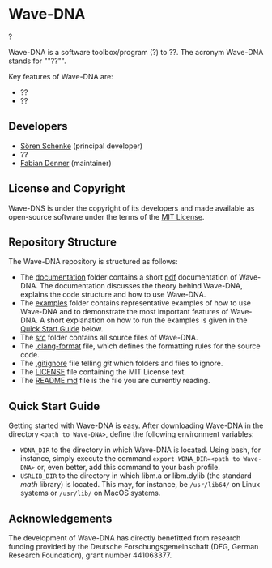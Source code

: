 # Wave-DNA
?

Wave-DNA is a software toolbox/program (?) to ??. The acronym Wave-DNA stands for ""??"".

Key features of Wave-DNA are:
- ??
- ??

## Developers
- [Sören Schenke](mailto:soeren.schenke@ovgu.de) (principal developer)
- ??
- [Fabian Denner](mailto:fabian.denner@ovgu.de) (maintainer)

## License and Copyright
Wave-DNS is under the copyright of its developers and made available as open-source software under the terms of the [MIT License](LICENSE).

## Repository Structure
The Wave-DNA repository is structured as follows:
- The [documentation](/documentation/) folder contains a short [pdf](/documentation/WDNA-Documentation.pdf) documentation of Wave-DNA. The documentation discusses the theory behind Wave-DNA, explains the code structure and how to use Wave-DNA.
- The [examples](/examples/) folder contains representative examples of how to use Wave-DNA and to demonstrate the most important features of Wave-DNA. A short explanation on how to run the examples is given in the [Quick Start Guide](#quick-start-guide) below.
- The [src](/src/) folder contains all source files of Wave-DNA.
- The [.clang-format](.clang-format) file, which defines the formatting rules for the source code.
- The [.gitignore](.gitignore) file telling _git_ which folders and files to ignore.
- The [LICENSE](LICENSE) file containing the MIT License text.
- The [README.md](README.md) file is the file you are currently reading.

## Quick Start Guide
Getting started with Wave-DNA is easy. After downloading Wave-DNA in the directory ````<path to Wave-DNA>````, define the following environment variables:
- ````WDNA_DIR```` to the directory in which Wave-DNA is located. Using bash, for instance, simply execute the command ````export WDNA_DIR=<path to Wave-DNA>```` or, even better, add this command to your bash profile.
- ````USRLIB_DIR```` to the directory in which libm.a or libm.dylib (the standard _math_ library) is located. This may, for instance, be ````/usr/lib64/```` on Linux systems or ````/usr/lib/```` on MacOS systems.

## Acknowledgements
The development of Wave-DNA has directly benefitted from research funding provided by the Deutsche Forschungsgemeinschaft (DFG, German Research Foundation), grant number 441063377.
